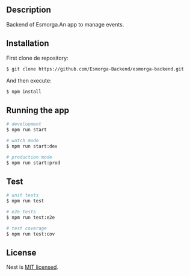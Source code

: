 ## Description
Backend of Esmorga.An app to manage events.

## Installation

First clone de repository:
```bash
$ git clone https://github.com/Esmorga-Backend/esmorga-backend.git
```
And then execute:

```bash
$ npm install
```

## Running the app

```bash
# development
$ npm run start

# watch mode
$ npm run start:dev

# production mode
$ npm run start:prod
```

## Test

```bash
# unit tests
$ npm run test

# e2e tests
$ npm run test:e2e

# test coverage
$ npm run test:cov
```

## License

Nest is [MIT licensed](LICENSE).
